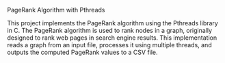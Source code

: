 PageRank Algorithm with Pthreads

This project implements the PageRank algorithm using the Pthreads library in C. The PageRank algorithm is used to rank nodes in a graph, originally designed to rank web pages in search engine results. This implementation reads a graph from an input file, processes it using multiple threads, and outputs the computed PageRank values to a CSV file.
